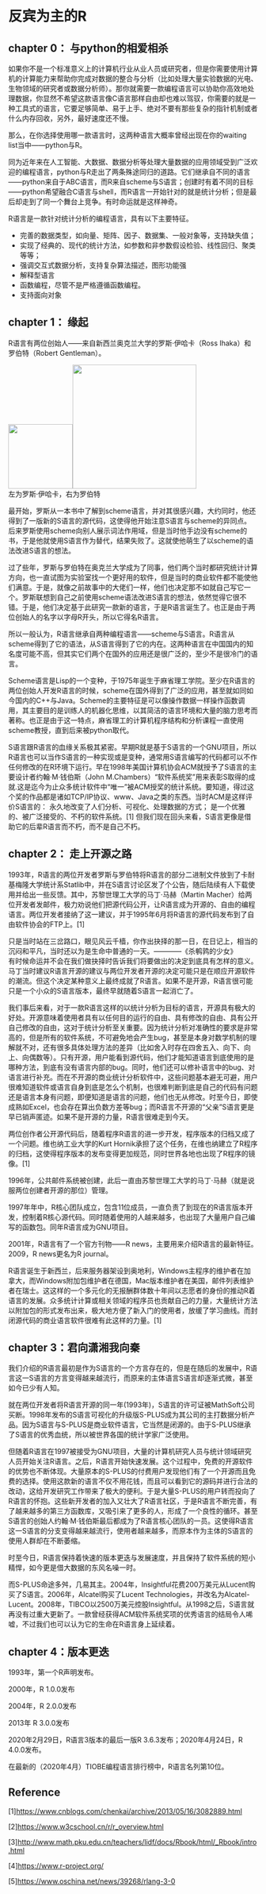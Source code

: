 # 反宾为主的R

## chapter 0： 与python的相爱相杀

如果你不是一个标准意义上的计算机行业从业人员或研究者，但是你需要使用计算机的计算能力来帮助你完成对数据的整合与分析（比如处理大量实验数据的光电、生物领域的研究者或数据分析师）。那你就需要一款编程语言可以协助你高效地处理数据，你显然不希望这款语言像C语言那样自由却也难以驾驭，你需要的就是一种工具式的语言，它要足够简单、易于上手、绝对不要有那些复杂的指针机制或者什么内存回收，另外，最好速度还不慢。

那么，在你选择使用哪一款语言时，这两种语言大概率曾经出现在你的waiting list当中——python与R。

同为近年来在人工智能、大数据、数据分析等处理大量数据的应用领域受到广泛欢迎的编程语言，python与R走出了两条殊途同归的道路。它们继承自不同的语言——python来自于ABC语言，而R来自scheme与S语言；创建时有着不同的目标——python希望融合C语言与shell，而R语言一开始针对的就是统计分析；但是最后却走到了同一个舞台上竞争。有时命运就是这样神奇。

R语言是一款针对统计分析的编程语言，具有以下主要特征。
+ 完善的数据类型，如向量、矩阵、因子、数据集、一般对象等，支持缺失值；
+ 实现了经典的、现代的统计方法，如参数和非参数假设检验、线性回归、聚类等等；
+ 强调交互式数据分析，支持复杂算法描述，图形功能强
+ 解释型语言
+ 函数编程，尽管不是严格遵循函数编程。
+ 支持面向对象

## chapter 1： 缘起

R语言有两位创始人——来自新西兰奥克兰大学的罗斯·伊哈卡（Ross Ihaka）和罗伯特（Robert Gentleman）。

<img src="https://images0.cnblogs.com/blog/43680/201305/16232630-3384ce690c544df7b17d60b778781c66.jpg" width="130"><img src="https://images0.cnblogs.com/blog/43680/201305/16232642-f9e131d78a944f4e99d54532c18d1351.jpg" width=250>  
左为罗斯·伊哈卡，右为罗伯特

最开始，罗斯从一本书中了解到scheme语言，并对其很感兴趣，大约同时，他还得到了一版新的S语言的源代码，这使得他开始注意S语言与scheme的异同点。后来罗斯使用scheme向别人展示词法作用域，但是当时他手边没有scheme的书，于是他就使用S语言作为替代，结果失败了。这就使他萌生了以scheme的语法改进S语言的想法。

过了些年，罗斯与罗伯特在奥克兰大学成为了同事，他们两个当时都研究统计计算方向，也一直试图为实验室找一个更好用的软件，但是当时的商业软件都不能使他们满意。于是，就像之前故事中的大佬们一样，他们也决定那不如就自己写它一个。罗斯联想到自己之前使用scheme语法改进S语言的想法，依然觉得它很不错。于是，他们决定基于此研究一款新的语言，于是R语言诞生了。也正是由于两位创始人的名字以字母R开头，所以它得名R语言。

所以一般认为，R语言继承自两种编程语言——scheme与S语言。R语言从scheme得到了它的语法，从S语言得到了它的内在。这两种语言在中国国内的知名度可能不高，但其实它们两个在国外的应用还是很广泛的，至少不是很冷门的语言。

Scheme语言是Lisp的一个变种，于1975年诞生于麻省理工学院。至少在R语言的两位创始人开发R语言的时候，scheme在国外得到了广泛的应用，甚至就如同如今国内的C++与Java。Scheme的主要特征是可以像操作数据一样操作函数调用，其主要目的是训练人的机器化思维，以其简洁的语言环境和大量的脑力思考而著称。也正是由于这一特点，麻省理工的计算机程序结构和分析课程一直使用scheme教授，直到后来被python取代。

S语言跟R语言的血缘关系极其紧密。早期R就是基于S语言的一个GNU项目，所以R语言也可以当作S语言的一种实现或是变种，通常用S语言编写的代码都可以不作任何修改的在R环境下运行。早在1998年美国计算机协会ACM就授予了S语言的主要设计者约翰·M·钱伯斯（John M.Chambers）“软件系统奖”用来表彰S取得的成就.这是迄今为止众多统计软件中“唯一”被ACM授奖的统计系统。要知道，得过这个奖的作品都是诸如TCP/IP协议、www、Java之类的东西。当时ACM是这样评价S语言的： 永久地改变了人们分析、可视化、处理数据的方式； 是一个优雅的、被广泛接受的、不朽的软件系统。[1] 但我们现在回头来看，S语言更像是借助它的后辈R语言而不朽，而不是自己不朽。

## chapter 2： 走上开源之路

1993年，R语言的两位开发者罗斯与罗伯特将R语言的部分二进制文件放到了卡耐基梅隆大学统计系Statlib中，并在S语言讨论区发了个公告，随后陆续有人下载使用并给出一些反馈。其中，苏黎世理工大学的马丁·马赫（Martin Macher）给两位开发者发邮件，极力劝说他们把源代码公开，让R语言成为开源的、自由的编程语言。两位开发者接纳了这一建议，并于1995年6月将R语言的源代码发布到了自由软件协会的FTP上。[1]

只是当时站在三岔路口，眼见风云千樯，你作出抉择的那一日，在日记上，相当的沉闷和平凡，当时还以为是生命中普通的一天。————《杀鹌鹑的少女》  
有时候命运并不会在我们做抉择时告诉我们将要做出的决定到底具有怎样的意义。马丁当时建议R语言开源的建议与两位开发者开源的决定可能只是在顺应开源软件的潮流。但这个决定某种意义上最终成就了R语言。如果不是开源，R语言很可能只是一个小众的S语言版本，最终早就随着S语言一起消亡了。

我们事后来看，对于一款R语言这样的以统计分析为目标的语言，开源具有极大的好处。开源意味着使用者具有以任何目的运行的自由、具有修改的自由、具有公开自己修改的自由，这对于统计分析至关重要。因为统计分析对准确性的要求是非常高的，但是所有的软件系统，不可避免地会产生bug，甚至是本身对数学机制的理解就不对，还有很多具体处理方法的差异（比如舍入时存在四舍五入、向下、向上、向偶数等）。只有开源，用户能看到源代码，他们才能知道语言到底使用的是哪种方法，到底有没有语言内部的bug。同时，他们还可以修补语言中的bug、对语言进行补充。而在不开源的商业统计分析软件中，这些问题基本避无可避，用户很难知道软件或语言自身到底是怎么个机制，也很难判断到底是自己的代码有问题还是语言本身有问题，即便知道是语言的问题，他们也无从修改。时至今日，即使成熟如Excel，也会存在算出负数方差等bug；而R语言不开源的“父亲”S语言更是早已销声匿迹。如果不是开源的力量，R语言很难走到今天。

两位创作者公开源代码后，随着程序R语言的进一步开发，程序版本的归档又成了一个问题。维也纳工业大学的Kurt Hornik承担了这个任务，在维也纳建立了R程序的归档，这使得程序版本的发布变得更加规范，同时世界各地也出现了R程序的镜像。[1]

1996年，公共邮件系统被创建，此后一直由苏黎世理工大学的马丁·马赫（就是说服两位创建者开源的那位）管理。

1997年年中，R核心团队成立，包含11位成员，一直负责了到现在的R语言版本开发，控制着R核心源代码。同时随着使用的人越来越多，也出现了大量用户自己编写的函数包。同年R语言成为GNU项目。

2001年，R语言有了一个官方刊物——R news，主要用来介绍R语言的最新特征。2009，R news更名为R journal。

R语言诞生于新西兰，后来服务器架设到奥地利，Windows主程序的维护者在加拿大，而Windows附加包维护者在德国，Mac版本维护者在美国，邮件列表维护者在瑞士。这这样的一个多元化的无报酬群体数十年间以志愿者的身份的推动R着语言的发展。众多统计计算或相关领域的程序员也贡献自己的力量，大量统计方法以附加包的形式发布出来，极大地方便了新入门的使用者，放缓了学习曲线。而封闭源代码的商业语言软件很难有此这样的力量。[1]

## chapter 3：君向潇湘我向秦

我们介绍的R语言最初是作为S语言的一个方言存在的，但是在随后的发展中，R语言这一S语言的方言变得越来越流行，而原来的主体语言S语言却逐渐式微，甚至如今已少有人知。

就在两位开发者将R语言开源的同一年(1993年)，S语言的许可证被MathSoft公司买断。1998年发布的S语言可视化的升级版S-PLUS成为其公司的主打数据分析产品。因为S语言与S-PLUS是商业软件语言，它当然是闭源的。由于S-PLUS继承了S语言的优秀血统，所以被世界各国的统计学家广泛使用。

但随着R语言在1997被接受为GNU项目，大量的计算机研究人员与统计领域研究人员开始关注R语言。之后，R语言开始快速发展。这个过程中，免费的开源软件的优势也不断体现。大量原本的S-PLUS的付费用户发现他们有了一个开源而且免费的选择。使用这款新的语言不仅不用花钱，而且可以看到它的源码并进行合法的改动，这给开发研究工作带来了极大的便利。于是大量S-PLUS的用户转而投向了R语言的怀抱。这些新开发者的加入又壮大了R语言社区，于是R语言不断完善，有了越来越多的第三方函数库，又吸引来了更多的人，形成了一个良性的循环。甚至S语言的创始人约翰·M·钱伯斯最后都成为了R语言核心团队的一员。这使得R语言这一S语言的分支变得越来越流行，使用者越来越多，而原本作为主体的S语言的使用人群却在不断萎缩。

时至今日，R语言保持着快速的版本更迭与发展速度，并且保持了软件系统的短小精悍，如今更是借大数据的东风名噪一时。

而S-PLUS命途多舛，几易其主。2004年，Insightful花费200万美元从Lucent购买了S语言。2006年，Alcatel购买了Lucent Technologies，并改名为Alcatel-Lucent。2008年，TIBCO以2500万美元控股Insightful。从1998之后，S语言就再没有过重大更新了。一款曾经获得ACM软件系统奖项的优秀语言的结局令人唏嘘，不过我们也可以认为它的生命在R语言身上延续着。

## chapter 4：版本更迭

1993年，第一个R声明发布。

2000年，R 1.0.0发布

2004年，R 2.0.0发布

2013年 R 3.0.0发布

2020年2月29日，R语言3版本的最后一版R 3.6.3发布；2020年4月24日，R 4.0.0发布。

在最新的（2020年4月）TIOBE编程语言排行榜中，R语言名列第10位。


## Reference

[1]https://www.cnblogs.com/chenkai/archive/2013/05/16/3082889.html

[2]https://www.w3cschool.cn/r/r_overview.html

[3]http://www.math.pku.edu.cn/teachers/lidf/docs/Rbook/html/_Rbook/intro.html

[4]https://www.r-project.org/

[5]https://www.oschina.net/news/39268/rlang-3-0

